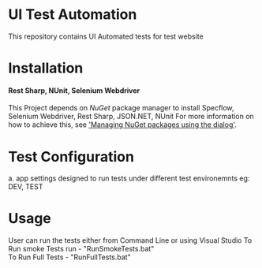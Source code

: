  # UI Test Automation
 
 This repository contains UI Automated tests for test website 


# Installation

#### Rest Sharp, NUnit, Selenium Webdriver 

This Project depends on  *NuGet* package manager to install Specflow, Selenium Webdriver, Rest Sharp, JSON.NET, NUnit 
For more information on how to achieve this, see ['Managing NuGet packages using the dialog'](http://docs.nuget.org/docs/start-here/managing-nuget-packages-using-the-dialog).

# Test Configuration

a. app settings designed to run tests under different test environemnts eg: DEV, TEST
	<appSettings>
		<add key="environment" value="TEST" />
	</appSettings>


# Usage

User can run the tests either from Command Line or using Visual Studio
To Run smoke Tests run - "RunSmokeTests.bat"  
To Run Full Tests       - "RunFullTests.bat"  

